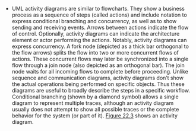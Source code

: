 *  UML activity diagrams are similar to flowcharts. They show a business process as a sequence of steps (called actions) and include notation to express conditional branching and concurrency, as well as to show sending and receiving events. Arrows between actions indicate the flow of control. Optionally, activity diagrams can indicate the architecture element or actor performing the actions. Notably, activity diagrams can express concurrency. A fork node (depicted as a thick bar orthogonal to the flow arrows) splits the flow into two or more concurrent flows of actions. These concurrent flows may later be synchronized into a single flow through a join node (also depicted as an orthogonal bar). The join node waits for all incoming flows to complete before proceeding. Unlike sequence and communication diagrams, activity diagrams don’t show the actual operations being performed on specific objects. Thus these diagrams are useful to broadly describe the steps in a specific workflow. Conditional branching (shown by a diamond symbol) allows a single diagram to represent multiple traces, although an activity diagram usually does not attempt to show all possible traces or the complete behavior for the system (or part of it). [Figure 22.3](ch22.xhtml#ch22fig03) shows an activity diagram.